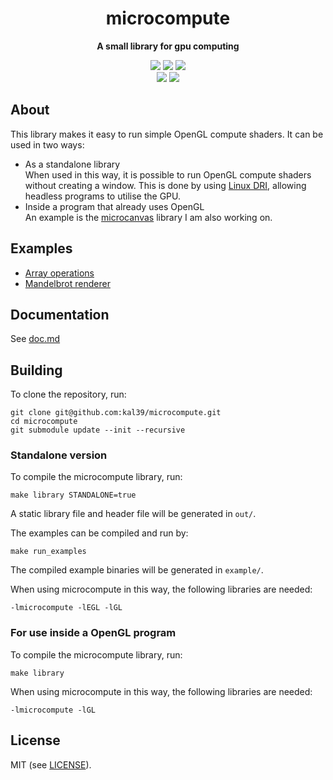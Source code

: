 <p align="center">
	<h1 align="center"><b>microcompute</b></h1>
	<p align="center"><b>A small library for gpu computing</b></p>
	<p align="center">
	<img src="https://img.shields.io/github/license/kal39/microcompute">
	<img src="https://img.shields.io/github/repo-size/kal39/microcompute">
	<img src="https://img.shields.io/github/languages/top/kal39/microcompute">
	<br>
	<img src="https://img.shields.io/github/issues/kal39/microcompute">
	<img src="https://img.shields.io/github/v/release/kal39/microcompute?sort=semver">
	</p>
</p>

## About

This library makes it easy to run simple OpenGL compute shaders. It can be used in two ways:

- As a standalone library  
  When used in this way, it is possible to run OpenGL compute shaders without creating a window. This is done by using [Linux DRI](https://en.wikipedia.org/wiki/Direct_Rendering_Infrastructure), allowing headless programs to utilise the GPU.
- Inside a program that already uses OpenGL  
  An example is the [microcanvas](https://github.com/kal39/microcanvas) library I am also working on.

## Examples

- [Array operations](https://github.com/kal39/microcompute/blob/master/examples/arrays.c)
- [Mandelbrot renderer](https://github.com/kal39/microcompute/blob/master/examples/mandelbrot.c)

## Documentation

See [doc.md](https://github.com/kal39/microcompute/blob/master/doc.md)

## Building

To clone the repository, run:

```
git clone git@github.com:kal39/microcompute.git
cd microcompute
git submodule update --init --recursive
```

### Standalone version

To compile the microcompute library, run:

```
make library STANDALONE=true
```

A static library file and header file will be generated in `out/`.

The examples can be compiled and run by:

```
make run_examples
```

The compiled example binaries will be generated in `example/`.

When using microcompute in this way, the following libraries are needed:

```
-lmicrocompute -lEGL -lGL
```

### For use inside a OpenGL program

To compile the microcompute library, run:

```
make library
```

When using microcompute in this way, the following libraries are needed:

```
-lmicrocompute -lGL
```

## License

MIT (see [LICENSE](https://github.com/kal39/microcompute/blob/master/LICENSE)).
